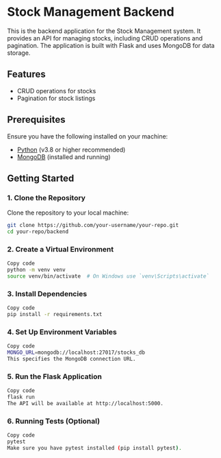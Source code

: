# Stock Management Backend

This is the backend application for the Stock Management system. It provides an API for managing stocks, including CRUD operations and pagination. The application is built with Flask and uses MongoDB for data storage.

## Features

- CRUD operations for stocks
- Pagination for stock listings

## Prerequisites

Ensure you have the following installed on your machine:

- [Python](https://www.python.org/) (v3.8 or higher recommended)
- [MongoDB](https://www.mongodb.com/try/download/community) (installed and running)

## Getting Started

### 1. Clone the Repository

Clone the repository to your local machine:

```bash
git clone https://github.com/your-username/your-repo.git
cd your-repo/backend
```

### 2. Create a Virtual Environment



```bash
Copy code
python -m venv venv
source venv/bin/activate  # On Windows use `venv\Scripts\activate`
```

### 3. Install Dependencies

```bash
Copy code
pip install -r requirements.txt
```

### 4. Set Up Environment Variables

```bash
Copy code
MONGO_URL=mongodb://localhost:27017/stocks_db
This specifies the MongoDB connection URL.
```

### 5. Run the Flask Application

```bash
Copy code
flask run
The API will be available at http://localhost:5000.
```

### 6. Running Tests (Optional)

```bash
Copy code
pytest
Make sure you have pytest installed (pip install pytest).
```